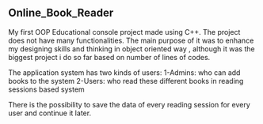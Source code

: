 ## Online_Book_Reader

My first OOP Educational console project made using C++.
The project does not have many functionalities. The main purpose of it was to enhance my designing skills and thinking in object oriented way , although it was the biggest project i do so far based on number of lines of codes.

The application system has two kinds of users:
1-Admins: who can add books to the system
2-Users: who read these different books in reading sessions based system

There is the possibility to save the data of every reading session for every user and continue it later.
